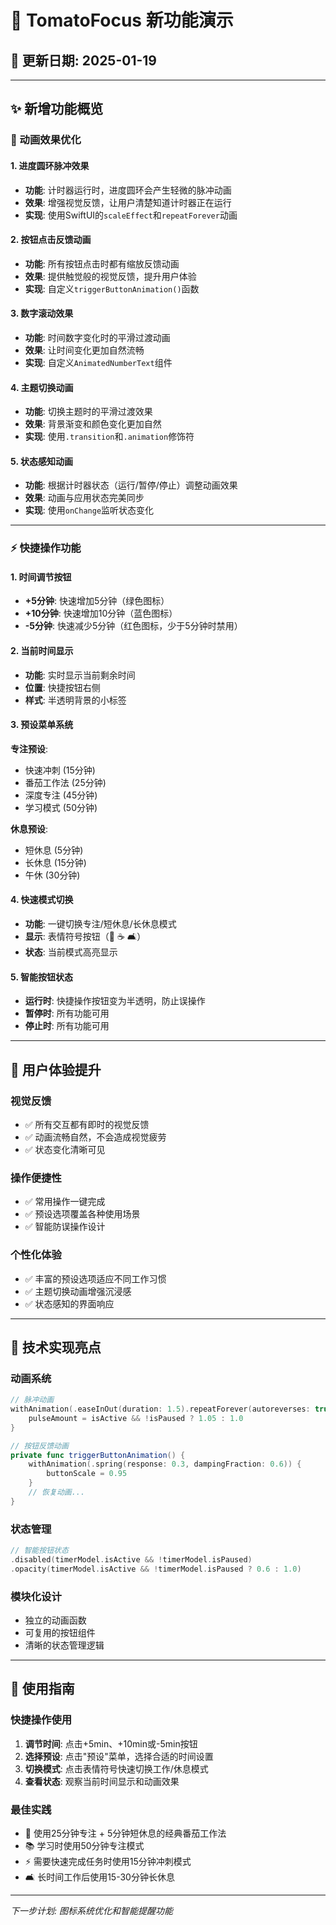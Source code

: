 # 🍅 TomatoFocus 新功能演示

## 📅 更新日期: 2025-01-19

---

## ✨ 新增功能概览

### 🎨 动画效果优化

#### 1. 进度圆环脉冲效果
- **功能**: 计时器运行时，进度圆环会产生轻微的脉冲动画
- **效果**: 增强视觉反馈，让用户清楚知道计时器正在运行
- **实现**: 使用SwiftUI的`scaleEffect`和`repeatForever`动画

#### 2. 按钮点击反馈动画
- **功能**: 所有按钮点击时都有缩放反馈动画
- **效果**: 提供触觉般的视觉反馈，提升用户体验
- **实现**: 自定义`triggerButtonAnimation()`函数

#### 3. 数字滚动效果
- **功能**: 时间数字变化时的平滑过渡动画
- **效果**: 让时间变化更加自然流畅
- **实现**: 自定义`AnimatedNumberText`组件

#### 4. 主题切换动画
- **功能**: 切换主题时的平滑过渡效果
- **效果**: 背景渐变和颜色变化更加自然
- **实现**: 使用`.transition`和`.animation`修饰符

#### 5. 状态感知动画
- **功能**: 根据计时器状态（运行/暂停/停止）调整动画效果
- **效果**: 动画与应用状态完美同步
- **实现**: 使用`onChange`监听状态变化

---

### ⚡ 快捷操作功能

#### 1. 时间调节按钮
- **+5分钟**: 快速增加5分钟（绿色图标）
- **+10分钟**: 快速增加10分钟（蓝色图标）
- **-5分钟**: 快速减少5分钟（红色图标，少于5分钟时禁用）

#### 2. 当前时间显示
- **功能**: 实时显示当前剩余时间
- **位置**: 快捷按钮右侧
- **样式**: 半透明背景的小标签

#### 3. 预设菜单系统
**专注预设**:
- 快速冲刺 (15分钟)
- 番茄工作法 (25分钟)
- 深度专注 (45分钟)
- 学习模式 (50分钟)

**休息预设**:
- 短休息 (5分钟)
- 长休息 (15分钟)
- 午休 (30分钟)

#### 4. 快速模式切换
- **功能**: 一键切换专注/短休息/长休息模式
- **显示**: 表情符号按钮（🍅 ☕ 🛋️）
- **状态**: 当前模式高亮显示

#### 5. 智能按钮状态
- **运行时**: 快捷操作按钮变为半透明，防止误操作
- **暂停时**: 所有功能可用
- **停止时**: 所有功能可用

---

## 🎯 用户体验提升

### 视觉反馈
- ✅ 所有交互都有即时的视觉反馈
- ✅ 动画流畅自然，不会造成视觉疲劳
- ✅ 状态变化清晰可见

### 操作便捷性
- ✅ 常用操作一键完成
- ✅ 预设选项覆盖各种使用场景
- ✅ 智能防误操作设计

### 个性化体验
- ✅ 丰富的预设选项适应不同工作习惯
- ✅ 主题切换动画增强沉浸感
- ✅ 状态感知的界面响应

---

## 🔧 技术实现亮点

### 动画系统
```swift
// 脉冲动画
withAnimation(.easeInOut(duration: 1.5).repeatForever(autoreverses: true)) {
    pulseAmount = isActive && !isPaused ? 1.05 : 1.0
}

// 按钮反馈动画
private func triggerButtonAnimation() {
    withAnimation(.spring(response: 0.3, dampingFraction: 0.6)) {
        buttonScale = 0.95
    }
    // 恢复动画...
}
```

### 状态管理
```swift
// 智能按钮状态
.disabled(timerModel.isActive && !timerModel.isPaused)
.opacity(timerModel.isActive && !timerModel.isPaused ? 0.6 : 1.0)
```

### 模块化设计
- 独立的动画函数
- 可复用的按钮组件
- 清晰的状态管理逻辑

---

## 📱 使用指南

### 快捷操作使用
1. **调节时间**: 点击+5min、+10min或-5min按钮
2. **选择预设**: 点击"预设"菜单，选择合适的时间设置
3. **切换模式**: 点击表情符号快速切换工作/休息模式
4. **查看状态**: 观察当前时间显示和动画效果

### 最佳实践
- 🍅 使用25分钟专注 + 5分钟短休息的经典番茄工作法
- 📚 学习时使用50分钟专注模式
- ⚡ 需要快速完成任务时使用15分钟冲刺模式
- 🛋️ 长时间工作后使用15-30分钟长休息

---

*下一步计划: 图标系统优化和智能提醒功能* 